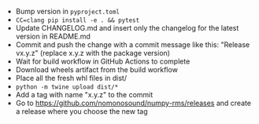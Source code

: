 * Bump version in `pyproject.toml`
* `CC=clang pip install -e . && pytest`
* Update CHANGELOG.md and insert only the changelog for the latest version in README.md
* Commit and push the change with a commit message like this: "Release vx.y.z" (replace x.y.z with the package version)
* Wait for build workflow in GitHub Actions to complete
* Download wheels artifact from the build workflow
* Place all the fresh whl files in dist/
* `python -m twine upload dist/*`
* Add a tag with name "x.y.z" to the commit
* Go to https://github.com/nomonosound/numpy-rms/releases and create a release where you choose the new tag
